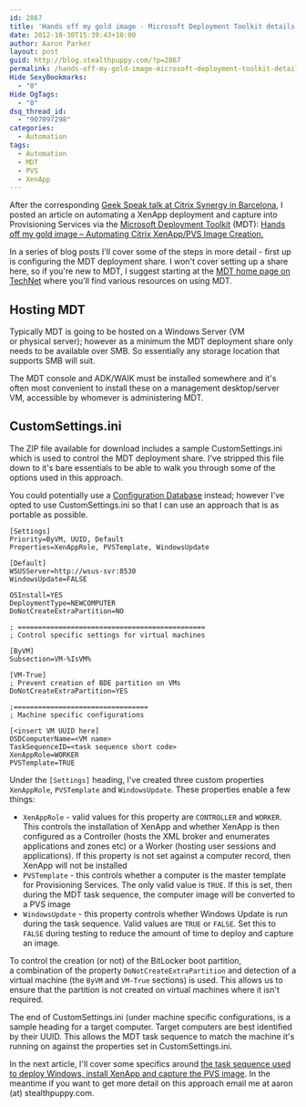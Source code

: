 ```yaml
---
id: 2867
title: 'Hands off my gold image - Microsoft Deployment Toolkit details'
date: 2012-10-30T15:39:43+10:00
author: Aaron Parker
layout: post
guid: http://blog.stealthpuppy.com/?p=2867
permalink: /hands-off-my-gold-image-microsoft-deployment-toolkit-details/
Hide SexyBookmarks:
  - "0"
Hide OgTags:
  - "0"
dsq_thread_id:
  - "907097298"
categories:
  - Automation
tags:
  - Automation
  - MDT
  - PVS
  - XenApp
---
```

After the corresponding [Geek Speak talk at Citrix Synergy in Barcelona](https://citrix.g2planet.com/synergybarcelona2012/public_session_view.php?agenda_session_id=191&conference=synergy), I posted an article on automating a XenApp deployment and capture into Provisioning Services via the [Microsoft Deployment Toolkit](http://technet.microsoft.com/en-us/solutionaccelerators/dd407791.aspx) (MDT): [Hands off my gold image – Automating Citrix XenApp/PVS Image Creation.]({{site.baseurl}}/deployment/hands-off-my-gold-image-automating-citrix-xenapppvs-image-creation/)

In a series of blog posts I'll cover some of the steps in more detail - first up is configuring the MDT deployment share. I won't cover setting up a share here, so if you're new to MDT, I suggest starting at the [MDT home page on TechNet](http://technet.microsoft.com/en-us/solutionaccelerators/dd407791.aspx) where you'll find various resources on using MDT.

## Hosting MDT

Typically MDT is going to be hosted on a Windows Server (VM or physical server); however as a minimum the MDT deployment share only needs to be available over SMB. So essentially any storage location that supports SMB will suit.

The MDT console and ADK/WAIK must be installed somewhere and it's often most convenient to install these on a management desktop/server VM, accessible by whomever is administering MDT.

## CustomSettings.ini

The ZIP file available for download includes a sample CustomSettings.ini which is used to control the MDT deployment share. I've stripped this file down to it's bare essentials to be able to walk you through some of the options used in this approach.

You could potentially use a [Configuration Database](http://deployment.xtremeconsulting.com/2009/11/24/understanding-the-mdt-configuration-database-part-1/) instead; however I've opted to use CustomSettings.ini so that I can use an approach that is as portable as possible.

```text
[Settings]
Priority=ByVM, UUID, Default  
Properties=XenAppRole, PVSTemplate, WindowsUpdate

[Default]  
WSUSServer=http://wsus-svr:8530  
WindowsUpdate=FALSE

OSInstall=YES  
DeploymentType=NEWCOMPUTER  
DoNotCreateExtraPartition=NO

; ==============================================  
; Control specific settings for virtual machines

[ByVM]  
Subsection=VM-%IsVM%

[VM-True]  
; Prevent creation of BDE partition on VMs  
DoNotCreateExtraPartition=YES

;=================================  
; Machine specific configurations

[<insert VM UUID here]  
OSDComputerName=<VM name>  
TaskSequenceID=<task sequence short code>  
XenAppRole=WORKER  
PVSTemplate=TRUE
```

Under the `[Settings]` heading, I've created three custom properties `XenAppRole`, `PVSTemplate` and `WindowsUpdate`. These properties enable a few things:

* `XenAppRole` - valid values for this property are `CONTROLLER` and `WORKER`. This controls the installation of XenApp and whether XenApp is then configured as a Controller (hosts the XML broker and enumerates applications and zones etc) or a Worker (hosting user sessions and applications). If this property is not set against a computer record, then XenApp will not be installed
* `PVSTemplate` - this controls whether a computer is the master template for Provisioning Services. The only valid value is `TRUE`. If this is set, then during the MDT task sequence, the computer image will be converted to a PVS image
* `WindowsUpdate` - this property controls whether Windows Update is run during the task sequence. Valid values are `TRUE` or `FALSE`. Set this to `FALSE` during testing to reduce the amount of time to deploy and capture an image.

To control the creation (or not) of the BitLocker boot partition, a combination of the property `DoNotCreateExtraPartition` and detection of a virtual machine (the `ByVM` and `VM-True` sections) is used. This allows us to ensure that the partition is not created on virtual machines where it isn't required.

The end of CustomSettings.ini (under machine specific configurations, is a sample heading for a target computer. Target computers are best identified by their UUID. This allows the MDT task sequence to match the machine it's running on against the properties set in CustomSettings.ini.

In the next article, I'll cover some specifics around [the task sequence used to deploy Windows, install XenApp and capture the PVS image]({{site.baseurl}}/deployment/hands-off-my-gold-image-the-task-sequence/). In the meantime if you want to get more detail on this approach email me at aaron (at) stealthpuppy.com.
